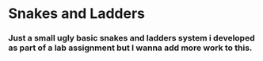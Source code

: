 # Snakes and Ladders

### Just a small ugly basic snakes and ladders system i developed as part of a lab assignment but I wanna add more work to this.